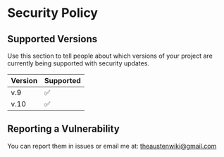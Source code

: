 # Security Policy

## Supported Versions

Use this section to tell people about which versions of your project are
currently being supported with security updates.

| Version | Supported          |
| ------- | ------------------ |
| v.9     | :white_check_mark: |
| v.10    | :white_check_mark:  |

## Reporting a Vulnerability

You can report them in issues or email me at: theaustenwiki@gmail.com
